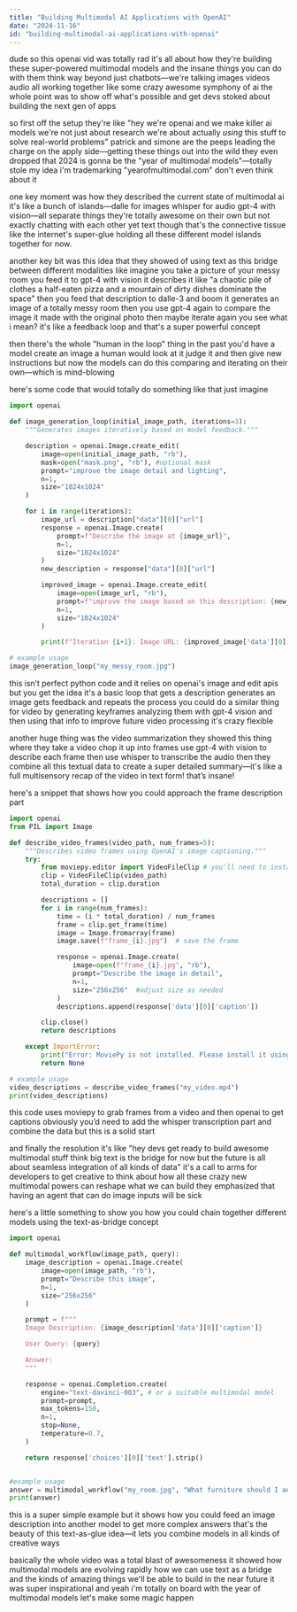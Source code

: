 ```yaml
---
title: "Building Multimodal AI Applications with OpenAI"
date: "2024-11-16"
id: "building-multimodal-ai-applications-with-openai"
---
```


dude so this openai vid was totally rad  it's all about how they're building these super-powered multimodal models and the insane things you can do with them  think way beyond just chatbots—we're talking images videos audio all working together like some crazy awesome symphony of ai  the whole point was to show off what's possible and get devs stoked about building the next gen of apps

 so first off the setup they're like "hey we're openai and we make killer ai models  we're not just about research we're about actually *using* this stuff to solve real-world problems"  patrick and simone are the peeps leading the charge on the apply side—getting these things out into the wild  they even dropped that 2024 is gonna be the "year of multimodal models"—totally stole my idea  i'm trademarking "yearofmultimodal.com"  don't even think about it


one key moment was how they described the current state of multimodal ai  it's like a bunch of islands—dalle for images whisper for audio gpt-4 with vision—all separate things  they're totally awesome on their own but not exactly chatting with each other yet  text though that's the connective tissue  like the internet's super-glue holding all these different model islands together for now.


another key bit was this idea that they showed of using text as this bridge between different modalities  like imagine you take a picture of your messy room  you feed it to gpt-4 with vision  it describes it like "a chaotic pile of clothes a half-eaten pizza and a mountain of dirty dishes dominate the space"  then you feed that description to dalle-3 and boom it generates an image of a totally messy room  then you use gpt-4 again to compare the image it made with the original photo then maybe iterate again  you see what i mean?  it's like a feedback loop  and that's a super powerful concept


then there's the whole "human in the loop" thing  in the past you'd have a model create an image a human would look at it judge it  and then give new instructions but now the models can do this comparing and iterating on their own—which is mind-blowing


here's some code that would totally do something like that  just imagine


```python
import openai

def image_generation_loop(initial_image_path, iterations=3):
    """Generates images iteratively based on model feedback."""

    description = openai.Image.create_edit(
        image=open(initial_image_path, "rb"),
        mask=open("mask.png", "rb"), #optional mask
        prompt="improve the image detail and lighting",
        n=1,
        size="1024x1024"
    )

    for i in range(iterations):
        image_url = description["data"][0]["url"]
        response = openai.Image.create(
            prompt=f"Describe the image at {image_url}",
            n=1,
            size="1024x1024"
        )
        new_description = response["data"][0]["url"]

        improved_image = openai.Image.create_edit(
            image=open(image_url, "rb"),
            prompt=f"improve the image based on this description: {new_description}",
            n=1,
            size="1024x1024"
        )

        print(f"Iteration {i+1}: Image URL: {improved_image['data'][0]['url']}")

# example usage
image_generation_loop("my_messy_room.jpg")

```

this isn’t perfect python code and it relies on openai's image and edit apis  but you get the idea  it's a basic loop that gets a description generates an image gets feedback and repeats the process  you could do a similar thing for video by generating keyframes  analyzing them with gpt-4 vision and then using that info to improve future video processing  it's crazy flexible


another huge thing was the video summarization  they showed this thing where they take a video chop it up into frames use gpt-4 with vision to describe each frame  then use whisper to transcribe the audio  then they combine all this textual data to create a super detailed summary—it's like a full multisensory recap of the video in text form!  that’s insane!


here's a snippet that shows how you could approach the frame description part


```python
import openai
from PIL import Image

def describe_video_frames(video_path, num_frames=5):
    """Describes video frames using OpenAI's image captioning."""
    try:
        from moviepy.editor import VideoFileClip # you'll need to install moviepy: pip install moviepy
        clip = VideoFileClip(video_path)
        total_duration = clip.duration

        descriptions = []
        for i in range(num_frames):
            time = (i * total_duration) / num_frames
            frame = clip.get_frame(time)
            image = Image.fromarray(frame)
            image.save(f"frame_{i}.jpg")  # save the frame

            response = openai.Image.create(
                image=open(f"frame_{i}.jpg", "rb"),
                prompt="Describe the image in detail",
                n=1,
                size="256x256"  #adjust size as needed
            )
            descriptions.append(response['data'][0]['caption'])

        clip.close()
        return descriptions

    except ImportError:
        print("Error: MoviePy is not installed. Please install it using 'pip install moviepy'")
        return None

# example usage
video_descriptions = describe_video_frames("my_video.mp4")
print(video_descriptions)

```


this code uses moviepy to grab frames from a video and then openai to get captions  obviously you’d need to add the whisper transcription part and combine the data but this is a solid start


and finally the resolution  it's like "hey devs get ready to build awesome multimodal stuff  think big text is the bridge for now  but the future is all about seamless integration of all kinds of data"  it's a call to arms for developers to get creative  to think about how all these crazy new multimodal powers can reshape what we can build  they emphasized that having an agent that can do image inputs will be sick


here's a little something to show you how you could chain together different models using the text-as-bridge concept



```python
import openai

def multimodal_workflow(image_path, query):
    image_description = openai.Image.create(
        image=open(image_path, "rb"),
        prompt="Describe this image",
        n=1,
        size="256x256"
    )

    prompt = f"""
    Image Description: {image_description['data'][0]['caption']}

    User Query: {query}

    Answer:
    """

    response = openai.Completion.create(
        engine="text-davinci-003", # or a suitable multimodal model
        prompt=prompt,
        max_tokens=150,
        n=1,
        stop=None,
        temperature=0.7,
    )

    return response['choices'][0]['text'].strip()


#example usage
answer = multimodal_workflow("my_room.jpg", "What furniture should I add?")
print(answer)

```

this is a super simple example but it shows how you could feed an image description into another model to get more complex answers  that's the beauty of this text-as-glue idea—it lets you combine models in all kinds of creative ways


basically  the whole video was a total blast of awesomeness  it showed how multimodal models are evolving rapidly how we can use text as a bridge and the kinds of amazing things we'll be able to build in the near future  it was super inspirational  and yeah i'm totally on board with the year of multimodal models  let's make some magic happen
